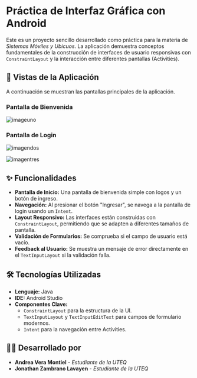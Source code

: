 # Práctica de Interfaz Gráfica con Android

Este es un proyecto sencillo desarrollado como práctica para la materia de *Sistemas Móviles y Ubicuos*. La aplicación demuestra conceptos fundamentales de la construcción de interfaces de usuario responsivas con `ConstraintLayout` y la interacción entre diferentes pantallas (Activities).

## 📸 Vistas de la Aplicación

A continuación se muestran las pantallas principales de la aplicación.

### Pantalla de Bienvenida


![imageuno](https://github.com/user-attachments/assets/529a9f0c-9b13-4a75-a0ec-ad81db1b3f72)

### Pantalla de Login


![imagendos](https://github.com/user-attachments/assets/30a38baa-6fd5-4d38-8ff6-78837d2cd35d)




![imagentres](https://github.com/user-attachments/assets/2199589d-b8c1-45ac-a5e1-5b828e9294d1)


## ✨ Funcionalidades

- **Pantalla de Inicio:** Una pantalla de bienvenida simple con logos y un botón de ingreso.
- **Navegación:** Al presionar el botón "Ingresar", se navega a la pantalla de login usando un `Intent`.
- **Layout Responsivo:** Las interfaces están construidas con `ConstraintLayout`, permitiendo que se adapten a diferentes tamaños de pantalla.
- **Validación de Formularios:** Se comprueba si el campo de usuario está vacío.
- **Feedback al Usuario:** Se muestra un mensaje de error directamente en el `TextInputLayout` si la validación falla.

## 🛠️ Tecnologías Utilizadas

- **Lenguaje:** Java
- **IDE:** Android Studio
- **Componentes Clave:**
    - `ConstraintLayout` para la estructura de la UI.
    - `TextInputLayout` y `TextInputEditText` para campos de formulario modernos.
    - `Intent` para la navegación entre Activities.



## 👨‍💻 Desarrollado por

- **Andrea Vera Montiel** - *Estudiante de la UTEQ*
- **Jonathan Zambrano Lavayen** - *Estudiante de la UTEQ*
